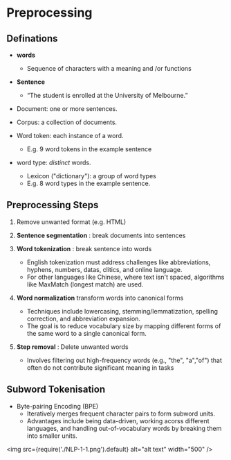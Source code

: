 # Preprocessing

## Definations

* **words**
    * Sequence of characters with a meaning and /or functions

* **Sentence**
    * “The student is enrolled at the University of Melbourne.”

* Document: one or more sentences.

* Corpus: a collection of documents.

*  Word token: each instance of a word.
    * E.g. 9 word tokens in the example sentence

* word type: *distinct* words.
    * Lexicon ("dictionary"): a group of word types
    * E.g. 8 word types in the example sentence.



## Preprocessing Steps
1. Remove unwanted format (e.g. HTML)
2. **Sentence segmentation** : break documents into sentences
3. **Word tokenization** : break sentence into words
    - English tokenization must address challenges like abbreviations, hyphens, numbers, datas, clitics, and online language.
    - For other languages like Chinese, where text isn't spaced, algorithms like MaxMatch (longest match) are used.
4. **Word  normalization** transform words into canonical forms
    - Techniques include lowercasing, stemming/lemmatization, spelling correction, and abbreviation expansion.
    - The goal is to reduce vocabulary size by mapping different forms of the same word to a single canonical form.

5. **Step removal** : Delete unwanted words
    - Involves filtering out high-frequency words (e.g., "the", "a","of") that often do not contribute significant meaning in tasks 

## Subword Tokenisation
- Byte-pairing Encoding (BPE)
    - Iteratively merges frequent character pairs to form subword units.
    - Advantages include being data-driven, working acorss different languages, and handling out-of-vocabulary words by breaking them into smaller units.


<img src={require('./NLP-1-1.png').default} alt="alt text" width="500" />

